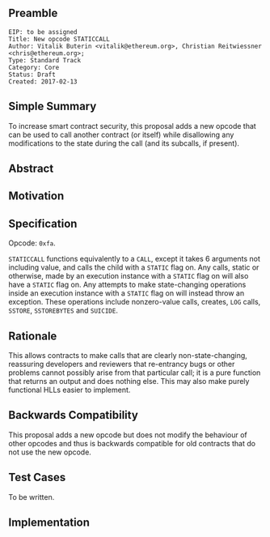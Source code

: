 ## Preamble

    EIP: to be assigned
    Title: New opcode STATICCALL
    Author: Vitalik Buterin <vitalik@ethereum.org>, Christian Reitwiessner <chris@ethereum.org>;
    Type: Standard Track
    Category: Core
    Status: Draft
    Created: 2017-02-13

## Simple Summary

To increase smart contract security, this proposal adds a new opcode that can be used to call another contract (or itself) while disallowing any modifications to the state during the call (and its subcalls, if present).

## Abstract


## Motivation


## Specification

Opcode: `0xfa`.

`STATICCALL` functions equivalently to a `CALL`, except it takes 6 arguments not including value, and calls the child with a `STATIC` flag on. Any calls, static or otherwise, made by an execution instance with a `STATIC` flag on will also have a `STATIC` flag on. Any attempts to make state-changing operations inside an execution instance with a `STATIC` flag on will instead throw an exception. These operations include nonzero-value calls, creates, `LOG` calls, `SSTORE`, `SSTOREBYTES` and `SUICIDE`.

## Rationale

This allows contracts to make calls that are clearly non-state-changing, reassuring developers and reviewers that re-entrancy bugs or other problems cannot possibly arise from that particular call; it is a pure function that returns an output and does nothing else. This may also make purely functional HLLs easier to implement.

## Backwards Compatibility

This proposal adds a new opcode but does not modify the behaviour of other opcodes and thus is backwards compatible for old contracts that do not use the new opcode.

## Test Cases

To be written.

## Implementation

